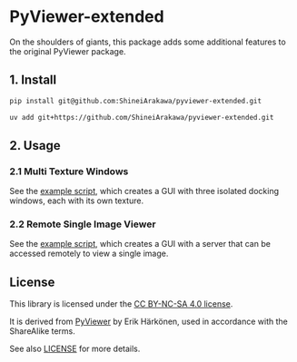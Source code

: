 # PyViewer-extended

On the shoulders of giants, this package adds some additional features to the original PyViewer package.

## 1. Install

```bash
pip install git@github.com:ShineiArakawa/pyviewer-extended.git
```

```bash
uv add git+https://github.com/ShineiArakawa/pyviewer-extended.git
```

## 2. Usage

### 2.1 Multi Texture Windows

See the [example script](/examples/demo_docking_viewer_3panels.py), which creates a GUI with three isolated docking windows, each with its own texture.

### 2.2 Remote Single Image Viewer

See the [example script](/examples/demo_remote_siv.py), which creates a GUI with a server that can be accessed remotely to view a single image.

## License

This library is licensed under the [CC BY-NC-SA 4.0 license](https://creativecommons.org/licenses/by-nc-sa/4.0/).

It is derived from [PyViewer](https://github.com/harskish/pyviewer.git) by Erik Härkönen, used in accordance with the ShareAlike terms.

See also [LICENSE](/LICENSE) for more details.
